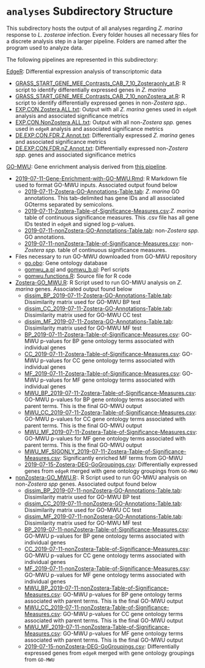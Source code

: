 # `analyses` Subdirectory Structure

This subdirectory hosts the output of all analyses regarding *Z. marina* response to *L. zosterae* infection. Every folder houses all necessary files for a discrete analysis step in a larger pipeline. Folders are named after the program used to analyze data.

The following pipelines are represented in this subdirectory:

[EdgeR](https://github.com/eimd-2019/project-EWD-transcriptomics/tree/master/analyses/EdgeR): Differential expression analysis of transcriptomic data
- [GRASS_START_GENE_MEE_Contrasts_CAB_7_10_Zosteraonly_at.R](https://github.com/eimd-2019/project-EWD-transcriptomics/tree/master/analyses/EdgeR/GRASS_START_GENE_MEE_Contrasts_CAB_7_10_Zosteraonly_at.R): R script to identify differentially expressed genes in *Z. marina*
- [GRASS_START_GENE_MEE_Contrasts_CAB_7_10_nonZostera_at.R](https://github.com/eimd-2019/project-EWD-transcriptomics/blob/master/analyses/EdgeR/GRASS_START_GENE_MEE_Contrasts_CAB_7_10_nonZostera_at.R): R script to identify differentially expressed genes in non-*Zostera spp.*.
- [EXP.CON.Zostera.ALL.txt](https://github.com/eimd-2019/project-EWD-transcriptomics/blob/master/analyses/EdgeR/EXP.CON.Zostera.ALL.txt): Output with all *Z. marina* genes used in `edgeR` analysis and associated significance metrics
- [EXP.CON.NonZostera.ALL.txt](https://github.com/eimd-2019/project-EWD-transcriptomics/blob/master/analyses/EdgeR/EXP.CON.NonZostera.ALL.txt): Output with all non-*Zostera spp.* genes used in `edgeR` analysis and associated significance metrics
- [DE.EXP.CON.FDR.Z.Annot.txt](https://github.com/eimd-2019/project-EWD-transcriptomics/blob/master/analyses/EdgeR/DE.EXP.CON.FDR.Z.Annot.txt): Differentially expressed *Z. marina* genes and associated significance metrics
- [DE.EXP.CON.FDR.nZ.Annot.txt](https://github.com/eimd-2019/project-EWD-transcriptomics/blob/master/analyses/EdgeR/DE.EXP.CON.FDR.nZ.Annot.txt): Differentially expressed non-*Zostera spp.* genes and associated significance metrics

[GO-MWU](https://github.com/eimd-2019/project-EWD-transcriptomics/tree/master/analyses/GO-MWU): Gene enrichment analysis derived from [this pipeline](https://github.com/z0on/GO_MWU).
- [2019-07-11-Gene-Enrichment-with-GO-MWU.Rmd](https://github.com/eimd-2019/project-EWD-transcriptomics/blob/master/analyses/GO-MWU/2019-07-11-Gene-Enrichment-with-GO-MWU.Rmd): R Markdown file used to format GO-MWU inputs. Associated output found below
	- [2019-07-11-Zostera-GO-Annotations-Table.tab](https://github.com/eimd-2019/project-EWD-transcriptomics/blob/master/analyses/GO-MWU/2019-07-11-Zostera-GO-Annotations-Table.tab): *Z. marina* GO annotations. This tab-delimited has gene IDs and all associated GOterms separated by semicolons.
	- [2019-07-11-Zostera-Table-of-Significance-Measures.csv](https://github.com/eimd-2019/project-EWD-transcriptomics/blob/master/analyses/GO-MWU/2019-07-11-Zostera-Table-of-Significance-Measures.csv):*Z. marina* table of continuous significance measures. This .csv file has all gene IDs tested in `edgeR`  and signed log p-values.
	- [2019-07-11-nonZostera-GO-Annotations-Table.tab](https://github.com/eimd-2019/project-EWD-transcriptomics/blob/master/analyses/GO-MWU/2019-07-11-nonZostera-GO-Annotations-Table.tab): non-*Zostera spp.* GO annotations.
	- [2019-07-11-nonZostera-Table-of-Significance-Measures.csv](https://github.com/eimd-2019/project-EWD-transcriptomics/blob/master/analyses/GO-MWU/2019-07-11-nonZostera-Table-of-Significance-Measures.csv): non-*Zostera spp.* table of continuous significance measures.
- Files necessary to run GO-MWU downloaded from GO-MWU repository
	- [go.obo](https://github.com/eimd-2019/project-EWD-transcriptomics/blob/master/analyses/GO-MWU/go.obo): Gene ontology database
	- [gomwu_a.pl](https://github.com/eimd-2019/project-EWD-transcriptomics/blob/master/analyses/GO-MWU/gomwu_a.pl) and [gomwu_b.pl](https://github.com/eimd-2019/project-EWD-transcriptomics/blob/master/analyses/GO-MWU/gomwu_b.pl): Perl scripts
	- [gomwu.functions.R](https://github.com/eimd-2019/project-EWD-transcriptomics/blob/master/analyses/GO-MWU/gomwu.functions.R): Source file for R code
- [Zostera-GO_MWU.R](https://github.com/eimd-2019/project-EWD-transcriptomics/blob/master/analyses/GO-MWU/Zostera-GO_MWU.R): R Script used to run GO-MWU analysis on *Z. marina* genes. Associated output found below
	- [dissim_BP_2019-07-11-Zostera-GO-Annotations-Table.tab](https://github.com/eimd-2019/project-EWD-transcriptomics/blob/master/analyses/GO-MWU/dissim_BP_2019-07-11-Zostera-GO-Annotations-Table.tab): Dissimilarity matrix used for GO-MWU BP test
	- [dissim_CC_2019-07-11-Zostera-GO-Annotations-Table.tab](https://github.com/eimd-2019/project-EWD-transcriptomics/blob/master/analyses/GO-MWU/dissim_CC_2019-07-11-Zostera-GO-Annotations-Table.tab): Dissimilarity matrix used for GO-MWU CC test
	- [dissim_MF_2019-07-11-Zostera-GO-Annotations-Table.tab](https://github.com/eimd-2019/project-EWD-transcriptomics/blob/master/analyses/GO-MWU/dissim_MF_2019-07-11-Zostera-GO-Annotations-Table.tab): Dissimilarity matrix used for GO-MWU MF test
	- [BP_2019-07-11-Zostera-Table-of-Significance-Measures.csv](https://github.com/eimd-2019/project-EWD-transcriptomics/blob/master/analyses/GO-MWU/BP_2019-07-11-Zostera-Table-of-Significance-Measures.csv): GO-MWU p-values for BP gene ontology terms associated with individual genes
    - [CC_2019-07-11-Zostera-Table-of-Significance-Measures.csv](https://github.com/eimd-2019/project-EWD-transcriptomics/blob/master/analyses/GO-MWU/CC_2019-07-11-Zostera-Table-of-Significance-Measures.csv): GO-MWU p-values for CC gene ontology terms associated with individual genes
    - [MF_2019-07-11-Zostera-Table-of-Significance-Measures.csv](https://github.com/eimd-2019/project-EWD-transcriptomics/blob/master/analyses/GO-MWU/MF_2019-07-11-Zostera-Table-of-Significance-Measures.csv): GO-MWU p-values for MF gene ontology terms associated with individual genes
    - [MWU_BP_2019-07-11-Zostera-Table-of-Significance-Measures.csv](https://github.com/eimd-2019/project-EWD-transcriptomics/blob/master/analyses/GO-MWU/MWU_BP_2019-07-11-Zostera-Table-of-Significance-Measures.csv): GO-MWU p-values for BP gene ontology terms associated with parent terms. This is the final GO-MWU output
    - [MWU_CC_2019-07-11-Zostera-Table-of-Significance-Measures.csv](https://github.com/eimd-2019/project-EWD-transcriptomics/blob/master/analyses/GO-MWU/MWU_CC_2019-07-11-Zostera-Table-of-Significance-Measures.csv): GO-MWU p-values for CC gene ontology terms associated with parent terms. This is the final GO-MWU output
    - [MWU_MF_2019-07-11-Zostera-Table-of-Significance-Measures.csv](https://github.com/eimd-2019/project-EWD-transcriptomics/blob/master/analyses/GO-MWU/MWU_MF_2019-07-11-Zostera-Table-of-Significance-Measures.csv): GO-MWU p-values for MF gene ontology terms associated with parent terms. This is the final GO-MWU output
    - [MWU_MF_SIGONLY_2019-07-11-Zostera-Table-of-Significance-Measures.csv](https://github.com/eimd-2019/project-EWD-transcriptomics/blob/master/analyses/GO-MWU/MWU_MF_SIGONLY_2019-07-11-Zostera-Table-of-Significance-Measures.csv): Significantly enriched MF terms from GO-MWU
    - [2019-07-15-Zostera-DEG-GoGroupings.csv](https://github.com/eimd-2019/project-EWD-transcriptomics/blob/master/analyses/GO-MWU/DE-GO-MWU/2019-07-15-Zostera-DEG-GoGroupings.csv): Differentially expressed genes from `edgeR` merged with gene ontology groupings from `GO-MWU`
- [nonZostera-GO_MWU.R](https://github.com/eimd-2019/project-EWD-transcriptomics/blob/master/analyses/GO-MWU/nonZostera-GO_MWU.R):. R Script used to run GO-MWU analysis on non-*Zostera spp* genes. Associated output found below
	- [dissim_BP_2019-07-11-nonZostera-GO-Annotations-Table.tab](https://github.com/eimd-2019/project-EWD-transcriptomics/blob/master/analyses/GO-MWU/dissim_BP_2019-07-11-nonZostera-GO-Annotations-Table.tab): Dissimilarity matrix used for GO-MWU BP test
	- [dissim_CC_2019-07-11-nonZostera-GO-Annotations-Table.tab](https://github.com/eimd-2019/project-EWD-transcriptomics/blob/master/analyses/GO-MWU/dissim_CC_2019-07-11-nonZostera-GO-Annotations-Table.tab): Dissimilarity matrix used for GO-MWU CC test
	- [dissim_MF_2019-07-11-nonZostera-GO-Annotations-Table.tab](https://github.com/eimd-2019/project-EWD-transcriptomics/blob/master/analyses/GO-MWU/dissim_MF_2019-07-11-nonZostera-GO-Annotations-Table.tab): Dissimilarity matrix used for GO-MWU MF test
	- [BP_2019-07-11-nonZostera-Table-of-Significance-Measures.csv](https://github.com/eimd-2019/project-EWD-transcriptomics/blob/master/analyses/GO-MWU/BP_2019-07-11-nonZostera-Table-of-Significance-Measures.csv): GO-MWU p-values for BP gene ontology terms associated with individual genes
    - [CC_2019-07-11-nonZostera-Table-of-Significance-Measures.csv](https://github.com/eimd-2019/project-EWD-transcriptomics/blob/master/analyses/GO-MWU/CC_2019-07-11-nonZostera-Table-of-Significance-Measures.csv): GO-MWU p-values for CC gene ontology terms associated with individual genes
    - [MF_2019-07-11-nonZostera-Table-of-Significance-Measures.csv](https://github.com/eimd-2019/project-EWD-transcriptomics/blob/master/analyses/GO-MWU/MF_2019-07-11-nonZostera-Table-of-Significance-Measures.csv): GO-MWU p-values for MF gene ontology terms associated with individual genes
    - [MWU_BP_2019-07-11-nonZostera-Table-of-Significance-Measures.csv](https://github.com/eimd-2019/project-EWD-transcriptomics/blob/master/analyses/GO-MWU/MWU_BP_2019-07-11-nonZostera-Table-of-Significance-Measures.csv): GO-MWU p-values for BP gene ontology terms associated with parent terms. This is the final GO-MWU output
    - [MWU_CC_2019-07-11-nonZostera-Table-of-Significance-Measures.csv](https://github.com/eimd-2019/project-EWD-transcriptomics/blob/master/analyses/GO-MWU/MWU_CC_2019-07-11-nonZostera-Table-of-Significance-Measures.csv): GO-MWU p-values for CC gene ontology terms associated with parent terms. This is the final GO-MWU output
    - [MWU_MF_2019-07-11-nonZostera-Table-of-Significance-Measures.csv](https://github.com/eimd-2019/project-EWD-transcriptomics/blob/master/analyses/GO-MWU/MWU_MF_2019-07-11-nonZostera-Table-of-Significance-Measures.csv): GO-MWU p-values for MF gene ontology terms associated with parent terms. This is the final GO-MWU output
    - [2019-07-15-nonZostera-DEG-GoGroupings.csv](https://github.com/eimd-2019/project-EWD-transcriptomics/blob/master/analyses/GO-MWU/DE-GO-MWU/2019-07-15-nonZostera-DEG-GoGroupings.csv): Differentially expressed genes from `edgeR` merged with gene ontology groupings from `GO-MWU`